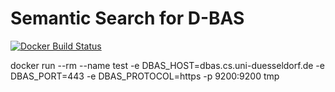 # Semantic Search for D-BAS
[![Docker Build Status](https://img.shields.io/docker/build/hhucn/dbas-search.svg)](https://hub.docker.com/r/hhucn/dbas-search/tags/)

docker run --rm --name test -e DBAS_HOST=dbas.cs.uni-duesseldorf.de -e DBAS_PORT=443 -e DBAS_PROTOCOL=https -p 9200:9200 tmp
